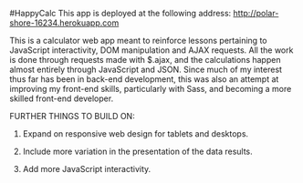#HappyCalc
This app is deployed at the following address: http://polar-shore-16234.herokuapp.com

This is a calculator web app meant to reinforce lessons pertaining to JavaScript interactivity, DOM manipulation and AJAX requests. All the work is done through requests made with $.ajax, and the calculations happen almost entirely through JavaScript and JSON. Since much of my interest thus far has been in back-end development, this was also an attempt at improving my front-end skills, particularly with Sass, and becoming a more skilled front-end developer.

FURTHER THINGS TO BUILD ON:

1) Expand on responsive web design for tablets and desktops.

2) Include more variation in the presentation of the data results.

3) Add more JavaScript interactivity.
